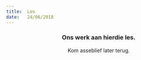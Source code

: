 ```yaml
---
title:  Les
date:   24/06/2018
---
```


### <center>Ons werk aan hierdie les.</center>
<center>Kom asseblief later terug.</center>
